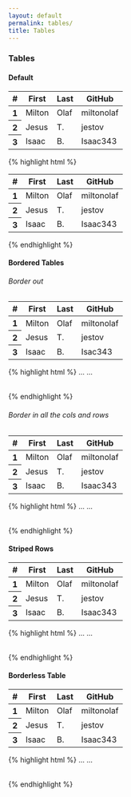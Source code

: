 ```yaml
---
layout: default
permalink: tables/
title: Tables
---
```


<h3>Tables</h3>

<h4>Default</h4>

<table class="table">
  <thead>
    <tr>
      <th>#</th>
      <th>First</th>
      <th>Last</th>
      <th>GitHub</th>
    </tr>
  </thead>
  <tbody>
    <tr>
      <th>1</th>
      <td>Milton</td>
      <td>Olaf</td>
      <td>miltonolaf</td>
    </tr>
    <tr>
      <th>2</th>
      <td>Jesus</td>
      <td>T.</td>
      <td>jestov</td>
    </tr>
    <tr>
      <th>3</th>
      <td>Isaac</td>
      <td>B.</td>
      <td>Isaac343</td>
    </tr>
  </tbody>
</table>
{% highlight html %}
<table class="table">
  <thead>
    <tr>
      <th>#</th>
      <th>First</th>
      <th>Last</th>
      <th>GitHub</th>
    </tr>
  </thead>
  <tbody>
    <tr>
      <th>1</th>
      <td>Milton</td>
      <td>Olaf</td>
      <td>miltonolaf</td>
    </tr>
    <tr>
      <th>2</th>
      <td>Jesus</td>
      <td>T.</td>
      <td>jestov</td>
    </tr>
    <tr>
      <th>3</th>
      <td>Isaac</td>
      <td>B.</td>
      <td>Isaac343</td>
    </tr>
  </tbody>
</table>
{% endhighlight %}



<h4>Bordered Tables</h4>

<h6>Border out</h6>
<table class="table bordered">
  <thead>
    <tr>
      <th>#</th>
      <th>First</th>
      <th>Last</th>
      <th>GitHub</th>
    </tr>
  </thead>
  <tbody>
    <tr>
      <th>1</th>
      <td>Milton</td>
      <td>Olaf</td>
      <td>miltonolaf</td>
    </tr>
    <tr>
      <th>2</th>
      <td>Jesus</td>
      <td>T.</td>
      <td>jestov</td>
    </tr>
    <tr>
      <th>3</th>
      <td>Isaac</td>
      <td>B.</td>
      <td>Isac343</td>
    </tr>
  </tbody>
</table>
{% highlight html %}
<table class="table bordered">
  <thead>
    ...
  </thead>
  <tbody>
    ...
  </tbody>
</table>
{% endhighlight %}

<h6>Border in all the cols and rows</h6>
<table class="table bordered-all">
  <thead>
    <tr>
      <th>#</th>
      <th>First</th>
      <th>Last</th>
      <th>GitHub</th>
    </tr>
  </thead>
  <tbody>
    <tr>
      <th>1</th>
      <td>Milton</td>
      <td>Olaf</td>
      <td>miltonolaf</td>
    </tr>
    <tr>
      <th>2</th>
      <td>Jesus</td>
      <td>T.</td>
      <td>jestov</td>
    </tr>
    <tr>
      <th>3</th>
      <td>Isaac</td>
      <td>B.</td>
      <td>Isaac343</td>
    </tr>
  </tbody>
</table>
{% highlight html %}
<table class="table bordered-all">
  <thead>
    ...
  </thead>
  <tbody>
    ...
  </tbody>
</table>
{% endhighlight %}

<h4>Striped Rows</h4>
<table class="table striped">
  <thead>
    <tr>
      <th>#</th>
      <th>First</th>
      <th>Last</th>
      <th>GitHub</th>
    </tr>
  </thead>
  <tbody>
    <tr>
      <th>1</th>
      <td>Milton</td>
      <td>Olaf</td>
      <td>miltonolaf</td>
    </tr>
    <tr>
      <th>2</th>
      <td>Jesus</td>
      <td>T.</td>
      <td>jestov</td>
    </tr>
    <tr>
      <th>3</th>
      <td>Isaac</td>
      <td>B.</td>
      <td>Isaac343</td>
    </tr>
  </tbody>
</table>
{% highlight html %}
<table class="table striped">
  <thead>
    ...
  </thead>
  <tbody>
    ...
  </tbody>
</table>
{% endhighlight %}

<h4>Borderless Table</h4>
<table class="table borderless">
  <thead>
    <tr>
      <th>#</th>
      <th>First</th>
      <th>Last</th>
      <th>GitHub</th>
    </tr>
  </thead>
  <tbody>
    <tr>
      <th>1</th>
      <td>Milton</td>
      <td>Olaf</td>
      <td>miltonolaf</td>
    </tr>
    <tr>
      <th>2</th>
      <td>Jesus</td>
      <td>T.</td>
      <td>jestov</td>
    </tr>
    <tr>
      <th>3</th>
      <td>Isaac</td>
      <td>B.</td>
      <td>Isaac343</td>
    </tr>
  </tbody>
</table>
{% highlight html %}
<table class="table borderless">
  <thead>
    ...
  </thead>
  <tbody>
    ...
  </tbody>
</table>
{% endhighlight %}
